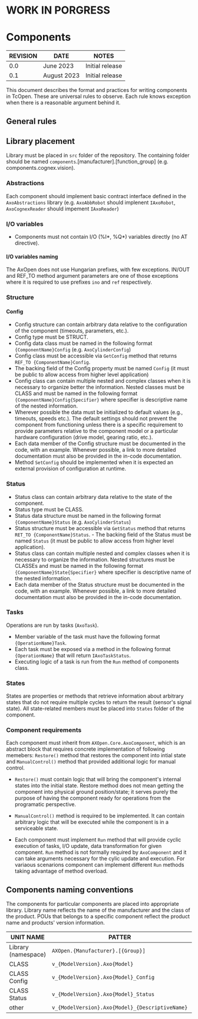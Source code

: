 # WORK IN PORGRESS

# Components

| REVISION | DATE      | NOTES           |
|----------|-----------|-----------------|
| 0.0      | June 2023 | Initial release |
| 0.1      | August 2023 | Initial release |


This document describes the format and practices for writing components in TcOpen. These are universal rules to observe. Each rule knows exception when there is a reasonable argument behind it.


## General rules

## Library placement

Library must be placed in `src` folder of the repository. The containing folder should be named `components`.[manufacturer].[function_group] (e.g. components.cognex.vision).

### Abstractions

Each component should implement basic contract interface defined in the `AxoAbstractions` library (e.g. `AxoAbbRobot` should implenent `IAxoRobot`, `AxoCognexReader` should impement `IAxoReader`)

### I/O variables

- Components must not contain I/O (%I*, %Q*) variables directly (no AT directive).

#### I/O variables naming

The AxOpen does not use Hungarian prefixes, with few exceptions. IN/OUT and REF_TO method argument  parameters are one of those exceptions where it is required to use prefixes `ino` and `ref` respectively.

### Structure

#### Config

- Config structure can contain arbitrary data relative to the configuration of the component (timeouts, parameters, etc.).
- Config type must be STRUCT.
- Config data class must be named in the following format `{ComponentName}Config` (e.g. `AxoCylinderConfig`)
- Config class must be accessible via `GetConfig` method that returns `REF_TO {ComponentName}Config`.  
- The backing field of the Config property must be named `Config` (it must be public to allow access from higher level application) 
- Config class can contain multiple nested and complex classes when it is necessary to organize better the information. Nested classes must be CLASS and must be named in the following format `{ComponentName}Config{Specifier}` where specifier is descriptive name of the nested information.
- Wherever possible the data must be initialized to default values (e.g., timeouts, speeds etc.). The default settings should not prevent the component from functioning unless there is a specific requirement to provide parameters relative to the component model or a particular hardware configuration (drive model, gearing ratio, etc.).  
- Each data member of the Config structure must be documented in the code, with an example. Whenever possible, a link to more detailed documentation must also be provided in the in-code documentation.
- Method `SetConfig` should be implemented when it is expected an external provision of configuration at runtime.

### Status

- Status class can contain arbitrary data relative to the state of the component.
- Status type must be CLASS.
- Status data structure must be named in the following format `{ComponentName}Status` (e.g. `AxoCylinderStatus`)
- Status structure must be accessible via `GetStatus` method that returns `RET_TO {ComponentName}Status`.  - The backing field of the Status must be named `Status` (it must be public to allow access from higher level application).
- Status class can contain multiple nested and complex classes when it is necessary to organize the information. Nested structures must be CLASSEs and must be named in the following format `{ComponentName}State{Specifier}` where specifier is descriptive name of the nested information.  
- Each data member of the Status structure must be documented in the code, with an example. Whenever possible, a link to more detailed documentation must also be provided in the in-code documentation.

### Tasks

Operations are run by tasks (`AxoTask`).
- Member variable of the task must have the following format `{OperationName}Task`.
- Each task must be exposed via a method in the following format `{OperationName}` that will return `IAxoTaskStatus`.
- Executing logic of a task is run from the `Run` method of components class.

### States

States are properties or methods that retrieve information about arbitrary states that do not require multiple cycles to return the result (sensor's signal state).
All state-related members must be placed into `States` folder of the component.

### Component requirements

Each component must inherit from `AXOpen.Core.AxoComponent`, which is an abstract block that requires concrete implementation of following memebers: `Restore()` method that restores the component into intial state and `ManualControl()` method that provided additional logic for manual control.

- `Restore()` must contain logic that will bring the component's internal states into the initial state. Restore method does not mean getting the component into physical ground position/state; it serves purely the purpose of having the component ready for operations from the programatic perspective.

- `ManualControl()` method is required to be implemented. It can contain arbitrary logic that will be executed while the component is in a serviceable state.

- Each component must implement `Run` method that will provide cyclic execution of tasks, I/O update, data transformation for given component. `Run` method is not formally required by `AxoComponent` and it can take arguments necessary for the cylic update and execution. For variaous scenarions component can implement different `Run` methods taking advantage of method overload.

## Components naming conventions

The components for particular components are placed into appropriate library. Library name reflects the name of the manufacturer and the class of the product. POUs that belongs to a specific component reflect the product name and products' version information.


| UNIT NAME           | PATTER                                          | EXAMPLE  (fully qualified name)                  |
|---------------------|-------------------------------------------------|--------------------------------------------------|
| Library (namespace) | `AXOpen.{Manufacturer}.[{Group}]`               | `AXOpen.ABB.Robotics`                            |
| CLASS               | `v_{ModelVersion}.Axo{Model}`                   | `AXOpen.ABB.Robotics.v_1_0_0.AxoOmnicore`        |
| CLASS Config        | `v_{ModelVersion}.Axo{Model}_Config`            | `AXOpen.ABB.Robotics.v_1_0_0.AxoOmnicore_Config` |
| CLASS Status        | `v_{ModelVersion}.Axo{Model}_Status`            | `AXOpen.ABB.Robotics.v_1_0_0.AxoOmnicore_Status` |
| other               | `v_{ModelVersion}.Axo{Model}_{DescriptiveName}` | `AXOpen.ABB.Robotics.v_1_0_0.AxoOmnicore_Aux`    |




